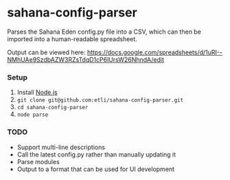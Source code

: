 # sahana-config-parser
Parses the Sahana Eden config.py file into a CSV, which can then be imported into a human-readable spreadsheet.

Output can be viewed here: https://docs.google.com/spreadsheets/d/1uRI--NMhUAe9SzdbAZW3RZsTdqD1cP6lUrsW26NhndA/edit

### Setup

1. Install [Node.js](https://nodejs.org/)
2. `git clone git@github.com:etli/sahana-config-parser.git`
3. `cd sahana-config-parser`
4. `node parse`

### TODO

- Support multi-line descriptions
- Call the latest config.py rather than manually updating it
- Parse modules
- Output to a format that can be used for UI development

